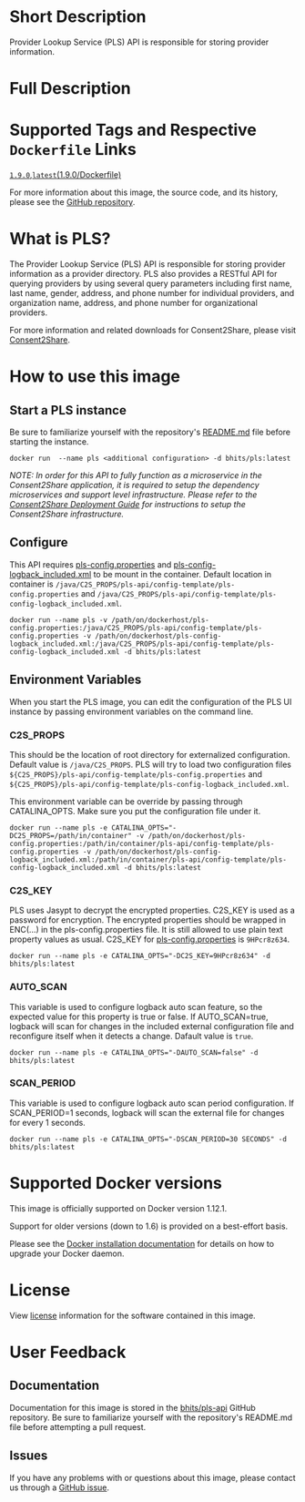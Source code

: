 
# Short Description
Provider Lookup Service (PLS) API is responsible for storing provider information.

# Full Description

# Supported Tags and Respective `Dockerfile` Links

[`1.9.0`](https://github.com/bhits/pls-api/blob/dev/pls/web/src/main/docker/Dockerfile),[`latest`](https://github.com/bhits/pls-api/blob/dev/pls/web/src/main/docker/Dockerfile)[(1.9.0/Dockerfile)](https://github.com/bhits/pls-api/blob/dev/pls/web/src/main/docker/Dockerfile)

For more information about this image, the source code, and its history, please see the [GitHub repository](https://github.com/bhits/pls-api).

# What is PLS?

The Provider Lookup Service (PLS) API is responsible for storing provider information as a provider directory. PLS also provides a RESTful API for querying providers by using several query parameters including first name, last name, gender, address, and phone number for individual providers, and organization name, address, and phone number for organizational providers.

For more information and related downloads for Consent2Share, please visit [Consent2Share](https://bhits.github.io/consent2share/).

# How to use this image

## Start a PLS instance

Be sure to familiarize yourself with the repository's [README.md](https://github.com/bhits/pls-api) file before starting the instance.

`docker run  --name pls <additional configuration> -d bhits/pls:latest`

*NOTE: In order for this API to fully function as a microservice in the Consent2Share application, it is required to setup the dependency microservices and support level infrastructure. Please refer to the [Consent2Share Deployment Guide](https://github.com/bhits/consent2share/releases/download/2.0.0/c2s-deployment-guide.pdf) for instructions to setup the Consent2Share infrastructure.*

## Configure

This API requires [pls-config.properties](https://github.com/bhits/pls-api/tree/master/config-template/pls-config.properties) and [pls-config-logback_included.xml](https://github.com/bhits/pls-api/tree/master/config-template/pls-config-logback_included.xml) to be mount in the container.
Default location in container is `/java/C2S_PROPS/pls-api/config-template/pls-config.properties` and `/java/C2S_PROPS/pls-api/config-template/pls-config-logback_included.xml`.

`docker run --name pls -v /path/on/dockerhost/pls-config.properties:/java/C2S_PROPS/pls-api/config-template/pls-config.properties -v /path/on/dockerhost/pls-config-logback_included.xml:/java/C2S_PROPS/pls-api/config-template/pls-config-logback_included.xml -d bhits/pls:latest`

## Environment Variables

When you start the PLS image, you can edit the configuration of the PLS UI instance by passing environment variables on the command line. 

### C2S_PROPS
This should be the location of root directory for externalized configuration. Default value is `/java/C2S_PROPS`.  PLS will try to load two configuration files 
`${C2S_PROPS}/pls-api/config-template/pls-config.properties` and `${C2S_PROPS}/pls-api/config-template/pls-config-logback_included.xml`.

This environment variable can be override by passing through CATALINA_OPTS. Make sure you put the configuration file under it.

`docker run --name pls -e CATALINA_OPTS="-DC2S_PROPS=/path/in/container" -v /path/on/dockerhost/pls-config.properties:/path/in/container/pls-api/config-template/pls-config.properties -v /path/on/dockerhost/pls-config-logback_included.xml:/path/in/container/pls-api/config-template/pls-config-logback_included.xml -d bhits/pls:latest`

### C2S_KEY
PLS uses Jasypt to decrypt the encrypted properties. C2S_KEY is used as a password for encryption. The encrypted properties should be wrapped in ENC(...) in the pls-config.properties file. It is still allowed to use plain text property values as usual. C2S_KEY for [pls-config.properties](https://github.com/bhits/pls-api/tree/master/config-template/pls-config.properties) is `9HPcr8z634`.

`docker run --name pls -e CATALINA_OPTS="-DC2S_KEY=9HPcr8z634" -d bhits/pls:latest`

### AUTO_SCAN 
This variable is used to configure logback auto scan feature, so the expected value for this property is true or false. If AUTO_SCAN=true, logback will scan for changes in the included external configuration file and reconfigure itself when it detects a change. Dafault value is `true`.

`docker run --name pls -e CATALINA_OPTS="-DAUTO_SCAN=false" -d bhits/pls:latest`

### SCAN_PERIOD 
This variable is used to configure logback auto scan period configuration. If SCAN_PERIOD=1 seconds, logback will scan the external file for changes for every 1 seconds.

`docker run --name pls -e CATALINA_OPTS="-DSCAN_PERIOD=30 SECONDS" -d bhits/pls:latest`

# Supported Docker versions
This image is officially supported on Docker version 1.12.1.

Support for older versions (down to 1.6) is provided on a best-effort basis.

Please see the [Docker installation documentation](https://docs.docker.com/engine/installation/) for details on how to upgrade your Docker daemon.

# License
View [license](https://github.com/bhits/pls-api/blob/master/LICENSE) information for the software contained in this image.

# User Feedback

## Documentation 
Documentation for this image is stored in the [bhits/pls-api](https://github.com/bhits/pls-api) GitHub repository. Be sure to familiarize yourself with the repository's README.md file before attempting a pull request.

## Issues

If you have any problems with or questions about this image, please contact us through a [GitHub issue](https://github.com/bhits/pls-api/issues).


